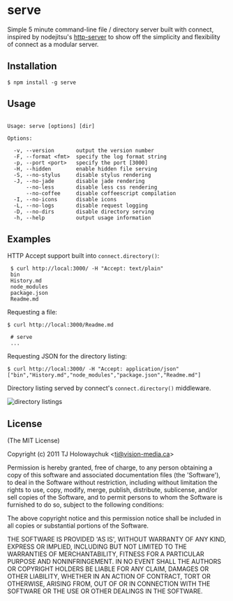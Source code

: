 
# serve

  Simple 5 minute command-line file / directory server built with connect, inspired by nodejitsu's [http-server](https://github.com/nodejitsu/http-server) to show off the simplicity and flexibility of connect as a modular server.

## Installation

    $ npm install -g serve

## Usage

```

Usage: serve [options] [dir]

Options:

  -v, --version       output the version number
  -F, --format <fmt>  specify the log format string
  -p, --port <port>   specify the port [3000]
  -H, --hidden        enable hidden file serving
  -S, --no-stylus     disable stylus rendering
  -J, --no-jade       disable jade rendering
      --no-less       disable less css rendering
      --no-coffee     disable coffeescript compilation
  -I, --no-icons      disable icons
  -L, --no-logs       disable request logging
  -D, --no-dirs       disable directory serving
  -h, --help          output usage information

```

## Examples

 HTTP Accept support built into `connect.directory()`:
 
     $ curl http://local:3000/ -H "Accept: text/plain"
     bin
     History.md
     node_modules
     package.json
     Readme.md

  Requesting a file:

    $ curl http://local:3000/Readme.md

     # serve
     ...

  Requesting JSON for the directory listing:

    $ curl http://local:3000/ -H "Accept: application/json"
    ["bin","History.md","node_modules","package.json","Readme.md"]

 Directory listing served by connect's `connect.directory()` middleware.

  ![directory listings](http://f.cl.ly/items/100M2C3o0p2u3A0q1o3H/Screenshot.png)

## License 

(The MIT License)

Copyright (c) 2011 TJ Holowaychuk &lt;tj@vision-media.ca&gt;

Permission is hereby granted, free of charge, to any person obtaining
a copy of this software and associated documentation files (the
'Software'), to deal in the Software without restriction, including
without limitation the rights to use, copy, modify, merge, publish,
distribute, sublicense, and/or sell copies of the Software, and to
permit persons to whom the Software is furnished to do so, subject to
the following conditions:

The above copyright notice and this permission notice shall be
included in all copies or substantial portions of the Software.

THE SOFTWARE IS PROVIDED 'AS IS', WITHOUT WARRANTY OF ANY KIND,
EXPRESS OR IMPLIED, INCLUDING BUT NOT LIMITED TO THE WARRANTIES OF
MERCHANTABILITY, FITNESS FOR A PARTICULAR PURPOSE AND NONINFRINGEMENT.
IN NO EVENT SHALL THE AUTHORS OR COPYRIGHT HOLDERS BE LIABLE FOR ANY
CLAIM, DAMAGES OR OTHER LIABILITY, WHETHER IN AN ACTION OF CONTRACT,
TORT OR OTHERWISE, ARISING FROM, OUT OF OR IN CONNECTION WITH THE
SOFTWARE OR THE USE OR OTHER DEALINGS IN THE SOFTWARE.

